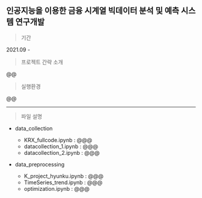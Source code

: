 ## 인공지능을 이용한 금융 시계열 빅데이터 분석 및 예측 시스템 연구개발

> 기간
 
2021.09 -  

> 프로젝트 간략 소개

@@

> 실행환경

@@

---

> 파일 설명

+ data_collection
  + KRX_fullcode.ipynb : @@@
  + datacollection_1.ipynb : @@@
  + datacollection_2.ipynb : @@@
 
+ data_preprocessing
  + K_project_hyunku.ipynb : @@@
  + TimeSeries_trend.ipynb : @@@
  + optimization.ipynb : @@@
